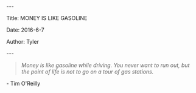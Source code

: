 \-\--

Title: MONEY IS LIKE GASOLINE

Date: 2016-6-7

Author: Tyler

\-\--

> *Money is like gasoline while driving. You never want to run out, but
> the point of life is not to go on a tour of gas stations.*

\- Tim O\'Reilly
